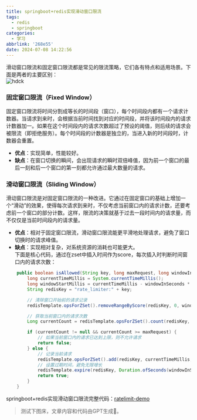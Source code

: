 ```yaml
---
title: springboot+redis实现滑动窗口限流
tags:
  - redis
  - springboot
categories:
  - 学习
abbrlink: '268e55'
date: 2024-07-08 14:22:56
---
```


滑动窗口限流和固定窗口限流都是常见的限流策略，它们各有特点和适用场景。下面是两者的主要区别：  
![hdck](https://fuos.github.io/picx-images-hosting/20240708/hdck.6wqlwrws37.webp)

### 固定窗口限流（Fixed Window）

固定窗口限流将时间分割成等长的时间段（窗口），每个时间段内都有一个请求计数器。当请求到来时，会根据当前时间找到对应的时间段，并将该时间段内的请求计数器加一。如果在这个时间段内的请求次数超过了预设的阈值，则后续的请求会被限流（即拒绝服务）。每个时间段的计数器是独立的，当进入新的时间段时，计数器会重置。

- **优点**：实现简单，性能较好。
- **缺点**：在窗口切换的瞬间，会出现请求的瞬时双倍峰值，因为前一个窗口的最后一刻和后一个窗口的第一刻都允许通过最大数量的请求。

### 滑动窗口限流（Sliding Window）

滑动窗口限流是对固定窗口限流的一种改进。它通过在固定窗口的基础上增加一个“滑动”的效果，使得每次请求到来时，不仅考虑当前窗口内的请求计数，还要考虑前一个窗口的部分计数。这样，限流的决策就基于过去一段时间内的请求量，而不仅仅是当前时间段内的请求量。

- **优点**：相对于固定窗口限流，滑动窗口限流能更平滑地处理请求，避免了窗口切换时的请求峰值。
- **缺点**：实现相对复杂，对系统资源的消耗也可能更大。  
下面是核心代码，通过在zset中插入时间作为score，每次插入时判断时间窗口内的请求次数：
```java
    public boolean isAllowed(String key, long maxRequest, long windowInSeconds) {
        long currentTimeMillis = System.currentTimeMillis();
        long windowStartMillis = currentTimeMillis - windowInSeconds * 1000;
        String redisKey = "rate_limiter:" + key;

        // 清除窗口开始前的请求记录
        redisTemplate.opsForZSet().removeRangeByScore(redisKey, 0, windowStartMillis);

        // 获取当前窗口内的请求次数
        Long currentCount = redisTemplate.opsForZSet().count(redisKey, windowStartMillis, currentTimeMillis);

        if (currentCount != null && currentCount >= maxRequest) {
            // 如果当前窗口内的请求已达到上限，则不允许请求
            return false;
        } else {
            // 记录当前请求
            redisTemplate.opsForZSet().add(redisKey, currentTimeMillis, currentTimeMillis);
            // 设置过期时间，避免无限增长
            redisTemplate.expire(redisKey, Duration.ofSeconds(windowInSeconds + 1));
            return true;
        }
    }

```
springboot+redis实现滑动窗口限流完整代码：[ratelimit-demo](https://github.com/fuos/springboot3.x-demo/tree/master/ratelimit-demo)  

> 测试下图床，文章内容和代码由GPT生成🚀。